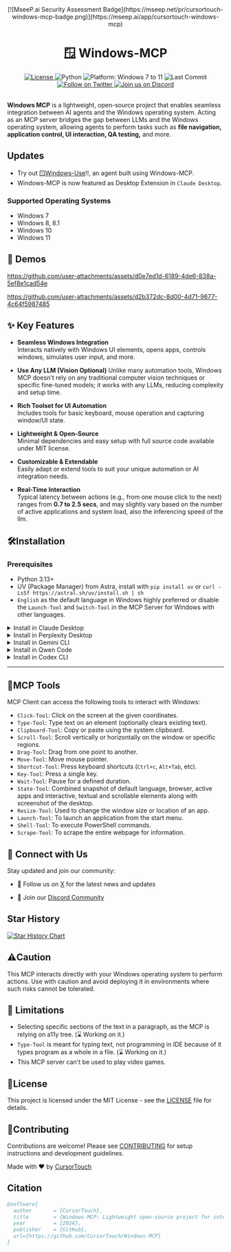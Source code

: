 <div align="center">
  [![MseeP.ai Security Assessment Badge](https://mseep.net/pr/cursortouch-windows-mcp-badge.png)](https://mseep.ai/app/cursortouch-windows-mcp)
  <h1>🪟 Windows-MCP</h1>

  <a href="https://github.com/CursorTouch/Windows-MCP/blob/main/LICENSE">
    <img src="https://img.shields.io/badge/license-MIT-green" alt="License">
  </a>
  <img src="https://img.shields.io/badge/python-3.13%2B-blue" alt="Python">
  <img src="https://img.shields.io/badge/platform-Windows%207–11-blue" alt="Platform: Windows 7 to 11">
  <img src="https://img.shields.io/github/last-commit/CursorTouch/Windows-MCP" alt="Last Commit">
  <br>
  <a href="https://x.com/CursorTouch">
    <img src="https://img.shields.io/badge/follow-%40CursorTouch-1DA1F2?logo=twitter&style=flat" alt="Follow on Twitter">
  </a>
  <a href="https://discord.com/invite/Aue9Yj2VzS">
    <img src="https://img.shields.io/badge/Join%20on-Discord-5865F2?logo=discord&logoColor=white&style=flat" alt="Join us on Discord">
  </a>

</div>

<br>

**Windows MCP** is a lightweight, open-source project that enables seamless integration between AI agents and the Windows operating system. Acting as an MCP server bridges the gap between LLMs and the Windows operating system, allowing agents to perform tasks such as **file navigation, application control, UI interaction, QA testing,** and more.

## Updates

- Try out 🪟[Windows-Use](https://github.com/CursorTouch/Windows-Use)!!, an agent built using Windows-MCP.
- Windows-MCP is now featured as Desktop Extension in `Claude Desktop`.

### Supported Operating Systems

- Windows 7
- Windows 8, 8.1
- Windows 10
- Windows 11  

## 🎥 Demos

<https://github.com/user-attachments/assets/d0e7ed1d-6189-4de6-838a-5ef8e1cad54e>

<https://github.com/user-attachments/assets/d2b372dc-8d00-4d71-9677-4c64f5987485>

## ✨ Key Features

- **Seamless Windows Integration**  
  Interacts natively with Windows UI elements, opens apps, controls windows, simulates user input, and more.

- **Use Any LLM (Vision Optional)**
   Unlike many automation tools, Windows MCP doesn't rely on any traditional computer vision techniques or specific fine-tuned models; it works with any LLMs, reducing complexity and setup time.

- **Rich Toolset for UI Automation**  
  Includes tools for basic keyboard, mouse operation and capturing window/UI state.

- **Lightweight & Open-Source**  
  Minimal dependencies and easy setup with full source code available under MIT license.

- **Customizable & Extendable**  
  Easily adapt or extend tools to suit your unique automation or AI integration needs.

- **Real-Time Interaction**  
  Typical latency between actions (e.g., from one mouse click to the next) ranges from **0.7 to 2.5 secs**, and may slightly vary based on the number of active applications and system load, also the inferencing speed of the llm.

## 🛠️Installation

### Prerequisites

- Python 3.13+
- UV (Package Manager) from Astra, install with `pip install uv` or `curl -LsSf https://astral.sh/uv/install.sh | sh`
- `English` as the default language in Windows highly preferred or disable the `Launch-Tool` and `Switch-Tool` in the MCP Server for Windows with other languages.

<details>
  <summary>Install in Claude Desktop</summary>

  1. Install [Claude Desktop](https://claude.ai/download) and

```shell
npm install -g @anthropic-ai/dxt
```

  2. Clone the repository.

```shell
git clone https://github.com/CursorTouch/Windows-MCP.git

cd Windows-MCP
```

  3. Build Desktop Extension `DXT`:

```shell
npx @anthropic-ai/dxt pack
```

  4. Open Claude Desktop:

Go to `Settings->Extensions->Advance Settings->Install Extension` (locate the `.dxt` file)-> Install

  5. Enjoy 🥳.

For additional Claude Desktop integration troubleshooting, see the [MCP documentation](https://modelcontextprotocol.io/quickstart/server#claude-for-desktop-integration-issues). The documentation includes helpful tips for checking logs and resolving common issues.
</details>

<details>
  <summary>Install in Perplexity Desktop</summary>

  1. Install [Perplexity Desktop](https://apps.microsoft.com/detail/xp8jnqfbqh6pvf):

  2. Clone the repository.

```shell
git clone https://github.com/CursorTouch/Windows-MCP.git

cd Windows-MCP
```
  
  3. Open Perplexity Desktop:

Go to `Settings->Connectors->Add Connector->Advanced`

  4. Enter the name as `Windows-MCP`, then paste the following JSON in the text area.

```json
{
  "command": "uv",
  "args": [
    "--directory",
    "<path to the windows-mcp directory>",
    "run",
    "main.py"
  ]
}
```

5. Click `Save` and Enjoy 🥳.

For additional Claude Desktop integration troubleshooting, see the [Perplexity MCP Support](https://www.perplexity.ai/help-center/en/articles/11502712-local-and-remote-mcps-for-perplexity). The documentation includes helpful tips for checking logs and resolving common issues.
</details>

<details>
  <summary> Install in Gemini CLI</summary>

  1. Install Gemini CLI:

```shell
npm install -g @google/gemini-cli
```

  2. Clone the repository.

```shell
git clone https://github.com/CursorTouch/Windows-MCP.git

cd Windows-MCP
```

  3. Navigate to `%USERPROFILE%/.gemini` in File Explorer and open `settings.json`.

  4. Add the `windows-mcp` config in the `settings.json` and save it.

```json
{
  "theme": "Default",
  ...
//MCP Server Config
  "mcpServers": {
    "windows-mcp": {
      "command": "uv",
      "args": [
        "--directory",
        "<path to the windows-mcp directory>",
        "run",
        "main.py"
      ]
    }
  }
}
```

  5. Rerun Gemini CLI in terminal. Enjoy 🥳
</details>

<details>
  <summary>Install in Qwen Code</summary>
  1. Install Qwen Code:

```shell
npm install -g @qwen-code/qwen-code@latest
```
  2. Clone the repository.

```shell
git clone https://github.com/CursorTouch/Windows-MCP.git

cd Windows-MCP
```

  3. Navigate to `%USERPROFILE%/.qwen/settings.json`.

  4. Add the `windows-mcp` config in the `settings.json` and save it.

```json
{
//MCP Server Config
  "mcpServers": {
    "windows-mcp": {
      "command": "uv",
      "args": [
        "--directory",
        "<path to the windows-mcp directory>",
        "run",
        "main.py"
      ]
    }
  }
}
```

  5. Rerun Qwen Code in terminal. Enjoy 🥳
</details>

<details>
  <summary>Install in Codex CLI</summary>
  1. Install Codex CLI:

```shell
npm install -g @openai/codex
```
  2. Clone the repository.

```shell
git clone https://github.com/CursorTouch/Windows-MCP.git

cd Windows-MCP
```
  3. Navigate to `%USERPROFILE%/.codex/config.toml`.

  4. Add the `windows-mcp` config in the `config.toml` and save it.

```toml
[mcp_servers.windows-mcp]
command="uv"
args=[
  "--directory",
  "<path to the windows-mcp directory>",
  "run",
  "main.py"
]
```

  5. Rerun Codex CLI in terminal. Enjoy 🥳
</details>

---

## 🔨MCP Tools

MCP Client can access the following tools to interact with Windows:

- `Click-Tool`: Click on the screen at the given coordinates.
- `Type-Tool`: Type text on an element (optionally clears existing text).
- `Clipboard-Tool`: Copy or paste using the system clipboard.
- `Scroll-Tool`: Scroll vertically or horizontally on the window or specific regions.
- `Drag-Tool`: Drag from one point to another.
- `Move-Tool`: Move mouse pointer.
- `Shortcut-Tool`: Press keyboard shortcuts (`Ctrl+c`, `Alt+Tab`, etc).
- `Key-Tool`: Press a single key.
- `Wait-Tool`: Pause for a defined duration.
- `State-Tool`: Combined snapshot of default language, browser, active apps and interactive, textual and scrollable elements along with screenshot of the desktop.
- `Resize-Tool`: Used to change the window size or location of an app.
- `Launch-Tool`: To launch an application from the start menu.
- `Shell-Tool`: To execute PowerShell commands.
- `Scrape-Tool`: To scrape the entire webpage for information.

## 🤝 Connect with Us
Stay updated and join our community:

- 📢 Follow us on [X](https://x.com/CursorTouch) for the latest news and updates

- 💬 Join our [Discord Community](https://discord.com/invite/Aue9Yj2VzS)

## Star History

[![Star History Chart](https://api.star-history.com/svg?repos=CursorTouch/Windows-MCP&type=Date)](https://www.star-history.com/#CursorTouch/Windows-MCP&Date)

## ⚠️Caution

This MCP interacts directly with your Windows operating system to perform actions. Use with caution and avoid deploying it in environments where such risks cannot be tolerated.

## 📝 Limitations

- Selecting specific sections of the text in a paragraph, as the MCP is relying on a11y tree. (⌛ Working on it.)
- `Type-Tool` is meant for typing text, not programming in IDE because of it types program as a whole in a file. (⌛ Working on it.)
- This MCP server can't be used to play video games.

## 🪪License

This project is licensed under the MIT License - see the [LICENSE](LICENSE) file for details.

## 🤝Contributing

Contributions are welcome! Please see [CONTRIBUTING](CONTRIBUTING) for setup instructions and development guidelines.

Made with ❤️ by [CursorTouch](https://github.com/CursorTouch)

## Citation

```bibtex
@software{
  author       = {CursorTouch},
  title        = {Windows-MCP: Lightweight open-source project for integrating LLM agents with Windows},
  year         = {2024},
  publisher    = {GitHub},
  url={https://github.com/CursorTouch/Windows-MCP}
}
```
